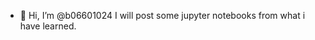 - 👋 Hi, I’m @b06601024
I will post some jupyter notebooks from what i have learned.

<!---
b06601024/b06601024 is a ✨ special ✨ repository because its `README.md` (this file) appears on your GitHub profile.
You can click the Preview link to take a look at your changes.
--->
